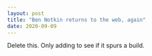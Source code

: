 ```yaml
---
layout: post
title: "Ben Notkin returns to the web, again"
date: 2020-09-09
---
```


Delete this. Only adding to see if it spurs a build.

